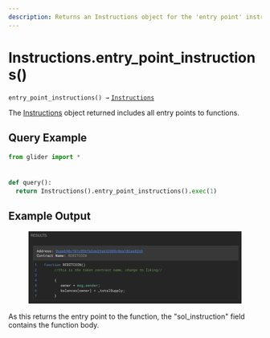 ```yaml
---
description: Returns an Instructions object for the 'entry point' instructions
---
```


# Instructions.entry\_point\_instructions()

`entry_point_instructions() →` [`Instructions`](./)

The [Instructions](./) object returned includes all entry points to functions.

## Query Example

```python
from glider import *


def query():
  return Instructions().entry_point_instructions().exec(1)
```

## Example Output

<figure><img src="../../.gitbook/assets/image (250).png" alt=""><figcaption></figcaption></figure>

As this returns the entry point to the function, the "sol\_instruction" field contains the function body.
